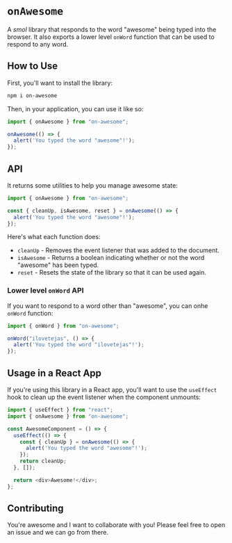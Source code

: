 # `onAwesome`

A _smol_ library that responds to the word "awesome" being typed into the browser. It also exports a lower level `onWord` function that can be used to respond to any word.

## How to Use

First, you'll want to install the library:

```bash
npm i on-awesome
```

Then, in your application, you can use it like so:

```js
import { onAwesome } from "on-awesome";

onAwesome(() => {
  alert('You typed the word "awesome"!');
});
```

## API

It returns some utilities to help you manage awesome state:

```js
import { onAwesome } from "on-awesome";

const { cleanUp, isAwesome, reset } = onAwesome(() => {
  alert('You typed the word "awesome"!');
});
```

Here's what each function does:

- `cleanUp` - Removes the event listener that was added to the document.
- `isAwesome` - Returns a boolean indicating whether or not the word "awesome" has been typed.
- `reset` - Resets the state of the library so that it can be used again.

### Lower level `onWord` API

If you want to respond to a word other than "awesome", you can onhe `onWord` function:

```js
import { onWord } from "on-awesome";

onWord("ilovetejas", () => {
  alert('You typed the word "ilovetejas"!');
});
```

## Usage in a React App

If you're using this library in a React app, you'll want to use the `useEffect` hook to clean up the event listener when the component unmounts:

```js
import { useEffect } from "react";
import { onAwesome } from "on-awesome";

const AwesomeComponent = () => {
  useEffect(() => {
    const { cleanUp } = onAwesome(() => {
      alert('You typed the word "awesome"!');
    });
    return cleanUp;
  }, []);

  return <div>Awesome!</div>;
};
```

## Contributing

You're awesome and I want to collaborate with you! Please feel free to open an issue and we can go from there.
